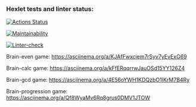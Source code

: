 ### Hexlet tests and linter status:
[![Actions Status](https://github.com/NickMasl/python-project-lvl1/workflows/hexlet-check/badge.svg)](https://github.com/NickMasl/python-project-lvl1/actions)

[![Maintainability](https://api.codeclimate.com/v1/badges/9606ee203b833c4f0d28/maintainability)](https://codeclimate.com/github/NickMasl/python-project-lvl1/maintainability)

[![Linter-check](https://github.com/NickMasl/python-project-lvl1/workflows/linter-check/badge.svg)](https://github.com/NickMasl/python-project-lvl1/actions/workflows/make_lint.yml)

Brain-even game: https://asciinema.org/a/KJAfFwxcjem7rSyv7yEvExG69

Brain-calc game: https://asciinema.org/a/kFfERqqrrwJauOSd15YY126Z4

Brain-gcd game: https://asciinema.org/a/4E56oYWH1KDQzbO1IKrM7B4Ry

Brain-progression game: https://asciinema.org/a/Qf8WyaMv6Rq8grus0DMV1JTOW
